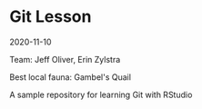 # Git Lesson

2020-11-10

Team: Jeff Oliver, Erin Zylstra

Best local fauna: Gambel's Quail

A sample repository for learning Git with RStudio
